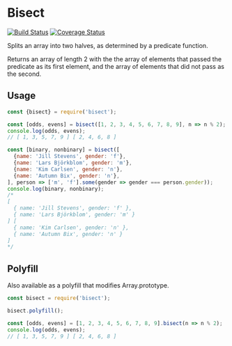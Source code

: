 # Bisect

[![Build Status](https://travis-ci.com/fiso/bisect.svg?branch=master)](https://travis-ci.com/fiso/bisect)
[![Coverage Status](https://coveralls.io/repos/github/fiso/bisect/badge.svg?branch=master&cachebust=1)](https://coveralls.io/github/fiso/bisect?branch=master)

Splits an array into two halves, as determined by a predicate function.

Returns an array of length 2 with the the array of elements that passed the predicate as its first element, and the array of elements that did not pass as the second.

## Usage

```js
const {bisect} = require('bisect');

const [odds, evens] = bisect([1, 2, 3, 4, 5, 6, 7, 8, 9], n => n % 2);
console.log(odds, evens);
// [ 1, 3, 5, 7, 9 ] [ 2, 4, 6, 8 ]

const [binary, nonbinary] = bisect([
  {name: 'Jill Stevens', gender: 'f'},
  {name: 'Lars Björkblom', gender: 'm'},
  {name: 'Kim Carlsen', gender: 'n'},
  {name: 'Autumn Bix', gender: 'n'},
], person => ['m', 'f'].some(gender => gender === person.gender));
console.log(binary, nonbinary);
/*
[
  { name: 'Jill Stevens', gender: 'f' },
  { name: 'Lars Björkblom', gender: 'm' }
] [
  { name: 'Kim Carlsen', gender: 'n' },
  { name: 'Autumn Bix', gender: 'n' }
]
*/
```

## Polyfill

Also available as a polyfill that modifies Array.prototype.

```js
const bisect = require('bisect');

bisect.polyfill();

const [odds, evens] = [1, 2, 3, 4, 5, 6, 7, 8, 9].bisect(n => n % 2);
console.log(odds, evens);
// [ 1, 3, 5, 7, 9 ] [ 2, 4, 6, 8 ]
```
